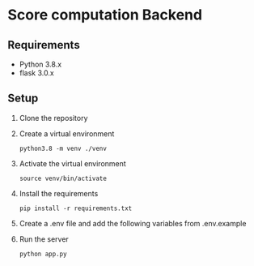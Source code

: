 # Score computation Backend

## Requirements

- Python 3.8.x
- flask 3.0.x

## Setup

1. Clone the repository

2. Create a virtual environment

   ```
   python3.8 -m venv ./venv
   ```

3. Activate the virtual environment

   ```
   source venv/bin/activate
   ```

4. Install the requirements

   ```
   pip install -r requirements.txt
   ```

5. Create a .env file and add the following variables from .env.example

6. Run the server

   ```
   python app.py
   ```
